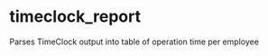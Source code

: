 timeclock_report
================

Parses TimeClock output into table of operation time per employee
